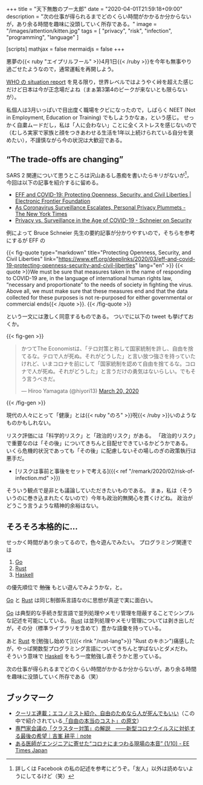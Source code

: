 +++
title = "天下無敵のプー太郎"
date =  "2020-04-01T21:59:18+09:00"
description = "次の仕事が得られるまでどのくらい時間がかかるか分からないが，あり余る時間を趣味に没頭していく所存である。"
image = "/images/attention/kitten.jpg"
tags = [ "privacy", "risk", "infection", "programming", "language" ]

[scripts]
  mathjax = false
  mermaidjs = false
+++

悪夢の{{< ruby "エイプリルフール" >}}4月1日{{< /ruby >}}を今年も無事やり過ごせたようなので，通常運転を再開しよう。

[WHO の situation report](https://www.who.int/emergencies/diseases/novel-coronavirus-2019/situation-reports "Situation reports") を見る限り，世界レベルではようやく峠を超えた感じだけど日本は今が正念場だよね（まぁ第3第4のピークが来ないとも限らないが）。

私個人は3月いっぱいで目出度く職場をクビになったので，しばらく NEET (Not in Employment, Education or Training) でもしようかなぁ，という感じ。
せっかく自粛ムードだし，私は「人に会わない」ことに全くストレスを感じないので（むしろ実家で家族と顔をつきあわせる生活を1年以上続けられている自分を褒めたい），不謹慎ながら今の状況は大歓迎である。

## “The trade-offs are changing”

SARS 2 関連について思うところは沢山あるし愚痴を書いたらキリがないが[^fb1]，今回は以下の記事を紹介するに留める。

[^fb1]: 詳しくは Facebook の私の記述を参考にどうぞ。「友人」以外は読めないようにしてるけど（笑）

- [EFF and COVID-19: Protecting Openness, Security, and Civil Liberties | Electronic Frontier Foundation](https://www.eff.org/deeplinks/2020/03/eff-and-covid-19-protecting-openness-security-and-civil-liberties)
- [As Coronavirus Surveillance Escalates, Personal Privacy Plummets - The New York Times](https://www.nytimes.com/2020/03/23/technology/coronavirus-surveillance-tracking-privacy.html)
- [Privacy vs. Surveillance in the Age of COVID-19 - Schneier on Security](https://www.schneier.com/blog/archives/2020/03/privacy_vs_surv.html)

例によって Bruce Schneier 先生の要約記事が分かりやすいので，そちらを参考にするが EFF の

{{< fig-quote type="markdown" title="Protecting Openness, Security, and Civil Liberties" link="https://www.eff.org/deeplinks/2020/03/eff-and-covid-19-protecting-openness-security-and-civil-liberties" lang="en" >}}
{{< quote >}}We must be sure that measures taken in the name of responding to COVID-19 are, in the language of international human rights law, “necessary and proportionate” to the needs of society in fighting the virus. Above all, we must make sure that these measures end and that the data collected for these purposes is not re-purposed for either governmental or commercial ends{{< /quote >}}.
{{< /fig-quote >}}

という一文には激しく同意するものである。
ついでに以下の tweet も挙げておくか。

{{< fig-gen >}}
<blockquote class="twitter-tweet"><p lang="ja" dir="ltr">かつてThe Economistは、「テロ対策と称して国家統制を許し、自由を捨てるな。テロで人が死ぬ。それがどうした」と言い放つ強さを持っていたけれど、いまコロナを前にして「国家統制を認めて自由を捨てるな。コロナで人が死ぬ。それがどうした」と言うだけの勇気はないらしい。でもそう言うべきだ。</p>&mdash; Hiroo Yamagata (@hiyori13) <a href="https://twitter.com/hiyori13/status/1240969104409817091?ref_src=twsrc%5Etfw">March 20, 2020</a></blockquote>
{{< /fig-gen >}}

現代の人々にとって「健康」とは{{< ruby "のろ" >}}呪{{< /ruby >}}いのようなものかもしれない。

リスク評価には「科学的リスク」と「政治的リスク」がある。
「政治的リスク」で重要なのは「その後」についてきちんと目配せできているかどうかである。
いくら危機的状況であっても「その後」に配慮しないその場しのぎの政策執行は悪手だ。

- [リスクは事前と事後をセットで考える]({{< ref "/remark/2020/02/risk-of-infection.md" >}})

そういう観点で是非とも議論していただきたいものである。
まぁ，私は（そういうのに巻き込まれたくないので）今年も政治的無関心を貫くけどね。
政治がどうこう言うような精神的余裕はない。

## そろそろ本格的に...

せっかく時間があり余ってるので，色々遊んでみたい。
プログラミング関連では

1. [Go]
2. [Rust]
3. [Haskell]

の優先順位で ~~勉強~~ もとい遊んでみようかな，と。

[Go] と [Rust] は同じ制御系言語なのに思想が真逆で実に面白い。

[Go] は典型的な手続き型言語で並列処理やメモリ管理を隠蔽することでシンプルな記述を可能にしている。
[Rust] は並列処理やメモリ管理については剥き出しだが，その分（標準ライブラリを含めて）豊かな語彙を持っている。

あと [Rust] を[勉強し始めて]({{< rlnk "/rust-lang">}} "Rust のキホン")痛感したが，やっぱ関数型プログラミング言語についてきちんと学ばないとダメだわ。
そういう意味で [Haskell] をもう一度勉強し直そうかと思っている。

次の仕事が得られるまでどのくらい時間がかかるか分からないが，あり余る時間を趣味に没頭していく所存である（笑）

## ブックマーク

- [クーリエ連載；エコノミスト紹介、自由のためなら人が死んでもいい](http://cruel.org/economist/courier200712.html)（この中で紹介されている[「自由の本当のコスト」の原文](https://www.economist.com/leaders/2007/09/20/the-real-price-of-freedom "The real price of freedom - Civil liberties under threat")）
- [専門家会議の「クラスター対策」の解説　――新型コロナウイルスに対処する最後の希望｜吉峯 耕平｜note](https://note.com/kyoshimine/n/n6bf078a369f9)
- [ある医師がエンジニアに寄せた“コロナにまつわる現場の本音” (1/10) - EE Times Japan](https://eetimes.jp/ee/articles/2003/25/news053.html)

[Go]: https://golang.org/ "The Go Programming Language"
[Rust]: https://www.rust-lang.org/ "Rust Programming Language"
[Haskell]: https://www.haskell.org/ "Haskell Language"
